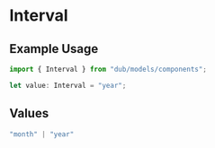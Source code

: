 # Interval

## Example Usage

```typescript
import { Interval } from "dub/models/components";

let value: Interval = "year";
```

## Values

```typescript
"month" | "year"
```